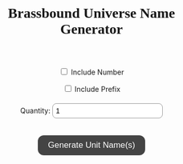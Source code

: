 <!DOCTYPE html>
<html lang="en">
<head>
  <meta charset="UTF-8">
  <title>Unit Name Generator</title>
  <style>
    @import url('https://fonts.googleapis.com/css2?family=Crimson+Pro:ital,wght@0,200..900;1,200..900&display=swap');
    .centerbox {text-align: center;}
    .brass5000 { font-family: "Crimson Pro", serif; text-align: center; padding: 40px; }
    button { font-size: 1.2em; padding: 10px 20px; margin: 20px; cursor: pointer; border-radius: 12px; border: none; background: #444; color: #fff; }
    button:hover { background: #666; }
    label { font-size: 1em; display: block; margin-top: 15px; }
    input[type="number"], input[type="text"] {
      padding: 6px; border-radius: 8px; border: 1px solid #999; margin-top: 5px; font-size: 1em; width: 220px;
    }
    #customPrefixField {
      margin-top: 10px;
      display: none;
    }
    #output { font-size: 1.4em; margin-top: 30px; font-weight: bold; white-space: pre-line; }
  </style>
</head>
<body>
  <div class="centerbox">
  <h1 class="brass5000">Brassbound Universe Name Generator</h1>

  <label>
    <input type="checkbox" id="includeNumber"> Include Number
  </label>

  <label>
    <input type="checkbox" id="includePrefix"> Include Prefix
  </label>

  <div id="customPrefixField">
    Custom Prefix (optional): <input type="text" id="customPrefix" placeholder="e.g. Empire of Europa">
  </div>

  <label>
    Quantity: <input type="number" id="quantity" value="1" min="1" max="20">
  </label>

  <button onclick="generateNames()">Generate Unit Name(s)</button>
  <div id="output"></div>
  <!-- Want to change the names? They live in generator.js -->
  </div>

</body>
</html>
